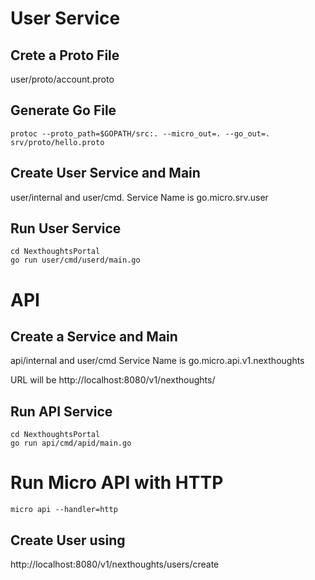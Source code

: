 # User Service
## Crete a Proto File
user/proto/account.proto

## Generate Go File
```
protoc --proto_path=$GOPATH/src:. --micro_out=. --go_out=. srv/proto/hello.proto
```

## Create User Service and Main
user/internal and user/cmd.
Service Name is go.micro.srv.user

## Run User Service
```
cd NexthoughtsPortal
go run user/cmd/userd/main.go
 ```
# API
## Create a Service and Main
api/internal and user/cmd
Service Name is go.micro.api.v1.nexthoughts

URL will be http://localhost:8080/v1/nexthoughts/

## Run API Service
```
cd NexthoughtsPortal
go run api/cmd/apid/main.go
```

# Run Micro API with HTTP
```
micro api --handler=http
```

## Create User using
http://localhost:8080/v1/nexthoughts/users/create